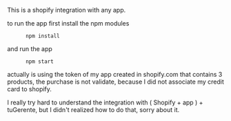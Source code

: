 This is a shopify integration with any app.

to run the app first install the npm modules

          npm install
          

and run the app


          npm start
          
          
actually is using the token of my app created in shopify.com that contains 3 products, the purchase is not validate, because I did not associate my credit card to shopify.

I really try hard to understand the integration with ( Shopify + app ) + tuGerente, but I didn't realized how to do that, sorry about it.
